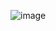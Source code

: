 ![image](https://github.com/LostGirlKate/WallService/assets/16781533/cbae21a6-effe-4abb-b1d4-051237b2f1e4)
